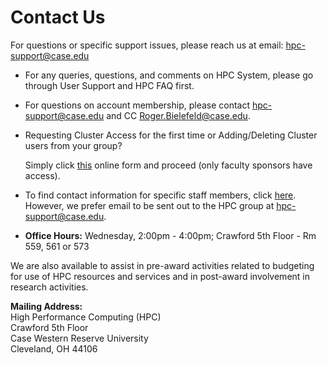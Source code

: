 # Contact Us 

For questions or specific support issues, please reach us at email: <hpc-support@case.edu>

* For any queries, questions, and comments on HPC System, please go through User Support and  HPC FAQ first.
* For questions on account membership, please contact <hpc-support@case.edu> and CC <Roger.Bielefeld@case.edu>.
* Requesting Cluster Access for the first time or Adding/Deleting Cluster users from your group?

    Simply click [this](https://hpcc1-mgmtnode2.case.edu/faculty) online form and proceed (only faculty sponsors have access).

* To find contact information for specific staff members, click [here](https://sites.google.com/a/case.edu/hpcc/staff). However, we prefer email to be sent out to the HPC group at <hpc-support@case.edu>.
* **Office Hours:** Wednesday, 2:00pm - 4:00pm; Crawford 5th Floor - Rm 559, 561 or 573


We are also available to assist in pre-award activities related to budgeting for use of HPC resources and services and in post-award involvement in research activities.

**Mailing Address:**  
High Performance Computing (HPC)  
Crawford 5th Floor  
Case Western Reserve University  
Cleveland, OH 44106
